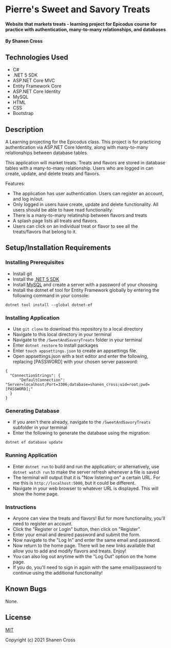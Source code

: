 # Pierre's Sweet and Savory Treats

#### Website that markets treats - learning project for Epicodus course for practice with authentication, many-to-many relationships, and databases

#### By Shanen Cross

## Technologies Used

* C#
* .NET 5 SDK
* ASP.NET Core MVC
* Entity Framework Core
* ASP.NET Core Identity
* MySQL
* HTML
* CSS
* Bootstrap

## Description

A Learning projecting for the Epicodus class. This project is for practicing authentication via ASP.NET Core Identity, along with many-to-many relationships between database tables.

This application will market treats. Treats and flavors are stored in database tables with a many-to-many relationship. Users who are logged in can create, update, and delete treats and flavors.

Features:
* The application has user authentication. Users can register an account, and log in/out.
* Only logged in users have create, update and delete functionality. All users should be able to have read functionality.
* There is a many-to-many relatinship between flavors and treats
* A splash page lists all treats and flavors. 
* Users can click on an individual treat or flavor to see all the treats/flavors that belong to it.

## Setup/Installation Requirements

### Installing Prerequisites
* Install git
* Install the [.NET 5 SDK](https://dotnet.microsoft.com/download/dotnet/5.0)
* Install [MySQL](https://dev.mysql.com/downloads/mysql/) and create a server with a password of your choosing
* Install the dotnet ef tool for Entity Framework globally by entering the following command in your console:
```
dotnet tool install --global dotnet-ef
```

### Installing Application
* Use ```git clone``` to download this repository to a local directory
* Navigate to this local directory in your terminal
* Navigate to the ```/SweetAndSavoryTreats``` folder in your terminal
* Enter ```dotnet restore``` to install packages
* Enter ```touch appsettings.json``` to create an appsettings file.
* Open appsettings.json with a text editor and enter the following, replacing \[PASSWORD\] with your chosen server password:
```
{
  "ConnectionStrings": {
      "DefaultConnection": "Server=localhost;Port=3306;database=shanen_cross;uid=root;pwd=[PASSWORD];"
  }
}
```

### Generating Database
* If you aren't there already, navigate to the ```/SweetAndSavoryTreats``` subfolder in your terminal
* Enter the following to generate the database using the migration:
```
dotnet ef database update
```

### Running Application
* Enter ```dotnet run``` to build and run the application; or alternatively, use ```dotnet watch run``` to make the server refresh whenever a file is saved
* The terminal will output that it is "Now listening on" a certain URL. For me this is ```http://localhost:5000```, but it could be different.
* Navigate in your web browser to whatever URL is displayed. This will show the home page.

### Instructions

* Anyone can view the treats and flavors! But for more functionality, you'll need to register an account. 
* Click the "Register or Login" button, then click on "Register".
* Enter your email and desired password and submit the form.
* Now navigate to the "Log In" and enter the same email and password.
* Now return to the home page. There will be new links available that allow you to add and modify flavors and treats. Enjoy!
* You can also log out anytime with the "Log Out" option on the home page.
* If you do, you'll need to sign in again with the same email/password to continue using the additional functionality!

## Known Bugs

None.

## License

[MIT](LICENSE)

Copyright (c) 2021 Shanen Cross
